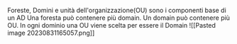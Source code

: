Foreste, Domini e unità dell'organizzazione(OU) sono i componenti base di un AD
Una foresta può contenere più domain.
Un domain può contenere più OU.
In ogni dominio una OU viene scelta per essere il Domain 
![[Pasted image 20230831165057.png]]